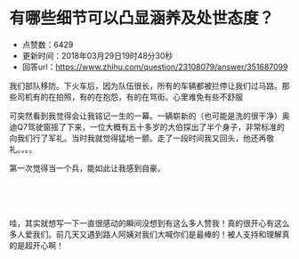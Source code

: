 # 有哪些细节可以凸显涵养及处世态度？
- 点赞数：6429
- 更新时间：2018年03月29日19时48分30秒
- 回答url：https://www.zhihu.com/question/23108079/answer/351687099
<body>
 <p data-pid="LV290mc_">我们部队移防。下火车后，因为队伍很长，所有的车辆都被拦停让我们过马路。那些司机有的在拍照，有的在抱怨，有的在骂街。心里难免有些不舒服</p>
 <p data-pid="RmIeGtBt">可突然看到我觉得会让我铭记一生的一幕。一辆崭新的（也可能是洗的很干净）奥迪Q7驾驶窗摇了下来，一位大概有五十多岁的大伯探出了半个身子，非常标准的向我们行了军礼。当时我就觉得猛地一颤。走了一段时间我又回头，他还再敬礼。。。。</p>
 <p data-pid="vtAyctLA">第一次觉得当一个兵，能如此让我感到自豪。</p>
 <br>
 <br>
 <br>
 <p data-pid="iSOgsD2B">哇，其实就想写一下一直很感动的瞬间没想到有这么多人赞我！真的很开心有这么多人爱我们。前几天又遇到路人阿姨对我们大喊你们是最棒的！被人支持和理解真的是超开心啊！</p>
</body>